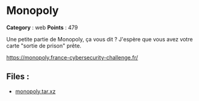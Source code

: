 # Monopoly

**Category** : web
**Points** : 479

Une petite partie de Monopoly, ça vous dit ?
J'espère que vous avez votre carte "sortie de prison" prête.


https://monopoly.france-cybersecurity-challenge.fr/

## Files : 
 - [monopoly.tar.xz](./monopoly.tar.xz)


